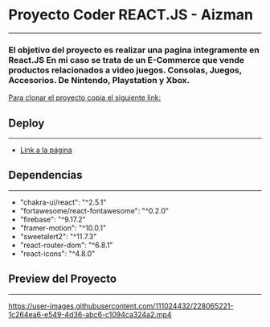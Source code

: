 
# Proyecto Coder REACT.JS - Aizman
---
### El objetivo del proyecto es realizar una pagina integramente en React.JS En mi caso se trata de un E-Commerce que vende productos relacionados a video juegos. Consolas, Juegos, Accesorios. De Nintendo, Playstation y Xbox.

[Para clonar el proyecto copia el siguiente link:](https://github.com/gabaiz88/My_Ecommerce_ReactJS_Aizman.git)

## Deploy
---
* [Link a la página](https://my-ecommerce-react-js-aizman.vercel.app/)

## Dependencias
---

*    "chakra-ui/react": "^2.5.1"
*    "fortawesome/react-fontawesome": "^0.2.0"
*    "firebase": "^9.17.2"   
*    "framer-motion": "^10.0.1"
*    "sweetalert2": "^11.7.3"
*    "react-router-dom": "^6.8.1"
*    "react-icons": "^4.8.0"

## Preview del Proyecto
---


https://user-images.githubusercontent.com/111024432/228065221-1c264ea6-e549-4d36-abc6-c1094ca324a2.mp4

